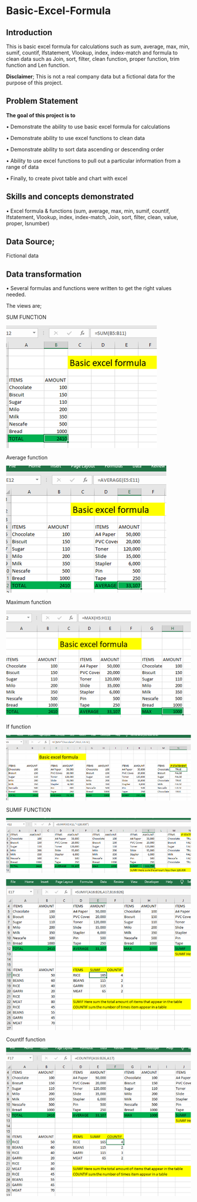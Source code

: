 # Basic-Excel-Formula

## Introduction

This is basic excel formula for calculations such as sum, average, max, min, sumif, countif, Ifstatement, Vlookup, index, index-match and formula to clean data such as Join, sort, filter, clean function, proper function, trim function and Len function.

**Disclaimer**; This is not a real company data but a fictional data for the purpose of this project.

## Problem Statement

**The goal of this project is to**

•	Demonstrate the ability to use basic excel formula for calculations

•	Demonstrate ability to use excel functions to clean data

•	Demonstrate ability to sort data ascending or descending order

•	Ability to use excel functions to pull out a particular information from a range of data

•	Finally, to create pivot table and chart with excel

## Skills and concepts demonstrated

•	Excel formula & functions (sum, average, max, min, sumif, countif, Ifstatement, Vlookup, index, index-match, Join, sort, filter, clean, value, proper, Isnumber)

## Data Source;
Fictional data

## Data transformation 
•	Several formulas and functions were written to get the right values needed.

 The views are;

 SUM FUNCTION

 ![](Sum.png)

 Average function

 ![](Average.png)

 Maximum function

 ![](Max.png)

If function

![](IF.png)

SUMIF FUNCTION

![](Sumif.png)

![](SUMIF@.png)

CountIf function 

![](CountIF.png)
 



























